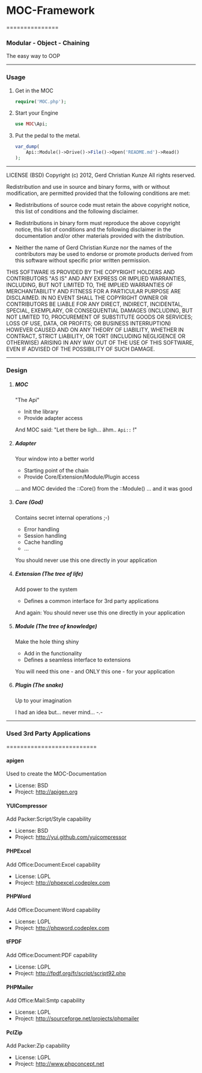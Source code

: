 # MOC-Framework
===============

### Modular - Object - Chaining
The easy way to OOP

------------------------------------------------------------------------------------------------------------------------

### Usage

1. Get in the MOC

	```php
	require('MOC.php');
	```
2. Start your Engine

	```php
	use MOC\Api;
	```
3. Put the pedal to the metal.

	```php
	var_dump(
		Api::Module()->Drive()->File()->Open('README.md')->Read()
	);
	```

------------------------------------------------------------------------------------------------------------------------


LICENSE (BSD)
Copyright (c) 2012, Gerd Christian Kunze
All rights reserved.

Redistribution and use in source and binary forms, with or without
modification, are permitted provided that the following conditions are
met:

 * Redistributions of source code must retain the above copyright
   notice, this list of conditions and the following disclaimer.

 * Redistributions in binary form must reproduce the above copyright
   notice, this list of conditions and the following disclaimer in the
   documentation and/or other materials provided with the distribution.

 * Neither the name of Gerd Christian Kunze nor the names of the
   contributors may be used to endorse or promote products derived from
   this software without specific prior written permission.

THIS SOFTWARE IS PROVIDED BY THE COPYRIGHT HOLDERS AND CONTRIBUTORS "AS
IS" AND ANY EXPRESS OR IMPLIED WARRANTIES, INCLUDING, BUT NOT LIMITED TO,
THE IMPLIED WARRANTIES OF MERCHANTABILITY AND FITNESS FOR A PARTICULAR
PURPOSE ARE DISCLAIMED. IN NO EVENT SHALL THE COPYRIGHT OWNER OR
CONTRIBUTORS BE LIABLE FOR ANY DIRECT, INDIRECT, INCIDENTAL, SPECIAL,
EXEMPLARY, OR CONSEQUENTIAL DAMAGES (INCLUDING, BUT NOT LIMITED TO,
PROCUREMENT OF SUBSTITUTE GOODS OR SERVICES; LOSS OF USE, DATA, OR
PROFITS; OR BUSINESS INTERRUPTION) HOWEVER CAUSED AND ON ANY THEORY OF
LIABILITY, WHETHER IN CONTRACT, STRICT LIABILITY, OR TORT (INCLUDING
NEGLIGENCE OR OTHERWISE) ARISING IN ANY WAY OUT OF THE USE OF THIS
SOFTWARE, EVEN IF ADVISED OF THE POSSIBILITY OF SUCH DAMAGE.


------------------------------------------------------------------------------------------------------------------------

### Design

1. ##### MOC
	"The Api"
	- Init the library
	- Provide adapter access

	And MOC said: "Let there be ligh... ähm.. `Api::` !"

2. ##### Adapter
	Your window into a better world
	- Starting point of the chain
	- Provide Core/Extension/Module/Plugin access

	... and MOC devided the ::Core() from the ::Module() ... and it was good

3. ##### Core (God)
	Contains secret internal operations ;-)
	- Error handling
	- Session handling
	- Cache handling
	- ...

	You should never use this one directly in your application

4. ##### Extension (The tree of life)
	Add power to the system
	- Defines a common interface for 3rd party applications

	And again: You should never use this one directly in your application

5. ##### Module (The tree of knowledge)
	Make the hole thing shiny
	- Add in the functionality
	- Defines a seamless interface to extensions

	You will need this one - and ONLY this one - for your application

6. ##### Plugin (The snake)
	Up to your imagination

	I had an idea but... never mind... -.-


------------------------------------------------------------------------------------------------------------------------

### Used 3rd Party Applications
==========================

#### apigen
Used to create the MOC-Documentation
- License: BSD
- Project: http://apigen.org

#### YUICompressor
Add Packer:Script/Style capability
- License: BSD
- Project: http://yui.github.com/yuicompressor

#### PHPExcel
Add Office:Document:Excel capability
- License: LGPL
- Project: http://phpexcel.codeplex.com

#### PHPWord
Add Office:Document:Word capability
- License: LGPL
- Project: http://phpword.codeplex.com

#### tFPDF
Add Office:Document:PDF capability
- License: LGPL
- Project: http://fpdf.org/fr/script/script92.php

#### PHPMailer
Add Office:Mail:Smtp capability
- License: LGPL
- Project: http://sourceforge.net/projects/phpmailer

#### PclZip
Add Packer:Zip capability
- License: LGPL
- Project: http://www.phpconcept.net
